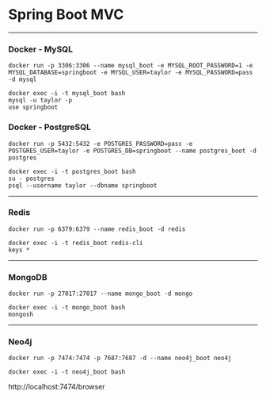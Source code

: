 # Spring Boot MVC

---

### Docker - MySQL

```
docker run -p 3306:3306 --name mysql_boot -e MYSQL_ROOT_PASSWORD=1 -e MYSQL_DATABASE=springboot -e MYSQL_USER=taylor -e MYSQL_PASSWORD=pass -d mysql

docker exec -i -t mysql_boot bash
mysql -u taylor -p
use springboot
```

### Docker - PostgreSQL
```
docker run -p 5432:5432 -e POSTGRES_PASSWORD=pass -e POSTGRES_USER=taylor -e POSTGRES_DB=springboot --name postgres_boot -d postgres

docker exec -i -t postgres_boot bash
su - postgres
psql --username taylor --dbname springboot
```

---

### Redis
```
docker run -p 6379:6379 --name redis_boot -d redis

docker exec -i -t redis_boot redis-cli
keys *
```

---

### MongoDB
```
docker run -p 27017:27017 --name mongo_boot -d mongo

docker exec -i -t mongo_boot bash
mongosh
```

---

### Neo4j
```
docker run -p 7474:7474 -p 7687:7687 -d --name neo4j_boot neo4j

docker exec -i -t neo4j_boot bash
```

http://localhost:7474/browser